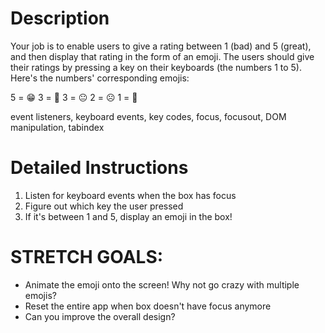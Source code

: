 Description
============

Your job is to enable users to give a rating between 1 (bad) and 5 (great), 
and then display that rating in the form of an emoji. The users should give 
their ratings by pressing a key on their keyboards (the numbers 1 to 5). 
Here's the numbers' corresponding emojis:

5 = 😁
3 = 🙂
3 = 😐
2 = ☹️
1 = 🤬

event listeners, keyboard events, key codes, 
focus, focusout, DOM manipulation, tabindex


Detailed Instructions
============
1. Listen for keyboard events when the box has focus
2. Figure out which key the user pressed
3. If it's between 1 and 5, display an emoji in the box!

STRETCH GOALS:
============
- Animate the emoji onto the screen! Why not go crazy with multiple emojis? 
- Reset the entire app when box doesn't have focus anymore
- Can you improve the overall design?

